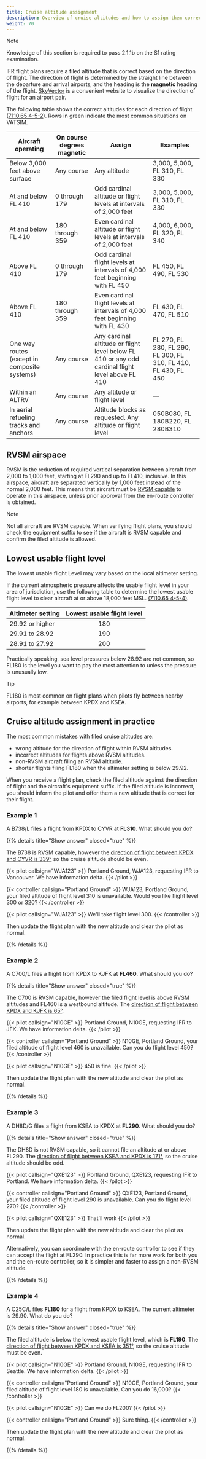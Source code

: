 ```yaml
---
title: Cruise altitude assignment
description: Overview of cruise altitudes and how to assign them correctly to aircraft.
weight: 70
---
```


> [!NOTE]
> Knowledge of this section is required to pass 2.1.1b on the S1 rating examination.

IFR flight plans require a filed altitude that is correct based on the direction of flight. The direction of flight is determined by the straight line between the departure and arrival airports, and the heading is the **magnetic** heading of the flight. [SkyVector](https://www.skyvector.com/) is a convenient website to visualize the direction of flight for an airport pair.

The following table shows the correct altitudes for each direction of flight ([7110.65 4-5-2](https://www.faa.gov/air_traffic/publications/atpubs/atc_html/chap4_section_5.html#N6M50JACK)). Rows in green indicate the most common situations on VATSIM.

<!-- Markdown tables don't support coloured rows, so use raw HTML to get a good looking table. -->
<!-- markdownlint-disable MD033 -->

<table>
  <thead>
    <tr>
      <th>Aircraft operating</th>
      <th>On course degrees magnetic</th>
      <th>Assign</th>
      <th>Examples</th>
    </tr>
  </thead>
  <tbody>
    <tr>
      <td>Below 3,000 feet above surface</td>
      <td>Any course</td>
      <td>Any altitude</td>
      <td>3,000, 5,000, FL 310, FL 330</td>
    </tr>
    <tr class="vatsim-supported">
      <td>At and below FL 410</td>
      <td>0 through 179</td>
      <td>Odd cardinal altitude or flight levels at intervals of 2,000 feet</td>
      <td>3,000, 5,000, FL 310, FL 330</td>
    </tr>
    <tr class="vatsim-supported">
      <td>At and below FL 410</td>
      <td>180 through 359</td>
      <td>Even cardinal altitude or flight levels at intervals of 2,000 feet</td>
      <td>4,000, 6,000, FL 320, FL 340</td>
    </tr>
    <tr class="vatsim-supported">
      <td>Above FL 410</td>
      <td>0 through 179</td>
      <td>Odd cardinal flight levels at intervals of 4,000 feet beginning with FL 450</td>
      <td>FL 450, FL 490, FL 530</td>
    </tr>
    <tr class="vatsim-supported">
      <td>Above FL 410</td>
      <td>180 through 359</td>
      <td>Even cardinal flight levels at intervals of 4,000 feet beginning with FL 430</td>
      <td>FL 430, FL 470, FL 510</td>
    </tr>
    <tr>
      <td>One way routes (except in composite systems)</td>
      <td>Any course</td>
      <td>Any cardinal altitude or flight level below FL 410 or any odd cardinal flight level above FL 410</td>
      <td>FL 270, FL 280, FL 290, FL 300, FL 310, FL 410, FL 430, FL 450</td>
    </tr>
    <tr>
      <td>Within an ALTRV</td>
      <td>Any course</td>
      <td>Any altitude or flight level</td>
      <td>—</td>
    </tr>
    <tr>
      <td>In aerial refueling tracks and anchors</td>
      <td>Any course</td>
      <td>Altitude blocks as requested. Any altitude or flight level</td>
      <td>050B080, FL 180B220, FL 280B310</td>
    </tr>
  </tbody>
</table>

<!-- markdownlint-enable MD033 -->

## RVSM airspace

RVSM is the reduction of required vertical separation between aircraft from 2,000 to 1,000 feet, starting at FL290 and up to FL410, inclusive. In this airspace, aircraft are separated vertically by 1,000 feet instead of the normal 2,000 feet. This means that aircraft must be [RVSM capable](/equipment-suffixes/) to operate in this airspace, unless prior approval from the en-route controller is obtained.

> [!NOTE]
> Not all aircraft are RVSM capable. When verifying flight plans, you should check the equipment suffix to see if the aircraft is RVSM capable and confirm the filed altitude is allowed.

## Lowest usable flight level

The lowest usable flight Level may vary based on the local altimeter setting.

If the current atmospheric pressure affects the usable flight level in your area of jurisdiction, use the following table to determine the lowest usable flight level to clear aircraft at or above 18,000 feet MSL. [(7110.65 4-5-4)](https://www.faa.gov/air_traffic/publications/atpubs/atc_html/chap4_section_5.html#$paragraph4-5-4).

| Altimeter setting | Lowest usable flight level |
| ----------------- | :------------------------: |
| 29.92 or higher   |            180             |
| 29.91 to 28.92    |            190             |
| 28.91 to 27.92    |            200             |

Practically speaking, sea level pressures below 28.92 are not common, so FL180 is the level you want to pay the most attention to unless the pressure is unusually low.

> [!TIP]
> FL180 is most common on flight plans when pilots fly between nearby airports, for example between KPDX and KSEA.

## Cruise altitude assignment in practice

The most common mistakes with filed cruise altitudes are:

- wrong altitude for the direction of flight within RVSM altitudes.
- incorrect altitudes for flights above RVSM altitudes.
- non-RVSM aircraft filing an RVSM altitude.
- shorter flights filing FL180 when the altimeter setting is below 29.92.

When you receive a flight plan, check the filed altitude against the direction of flight and the aircraft's equipment suffix. If the filed altitude is incorrect, you should inform the pilot and offer them a new altitude that is correct for their flight.

### Example 1

A B738/L files a flight from KPDX to CYVR at **FL310**. What should you do?

{{% details title="Show answer" closed="true" %}}

The B738 is RVSM capable, however the [direction of flight between KPDX and CYVR is 339°](https://skyvector.com/?fpl=KPDX%20CYVR) so the cruise altitude should be even.

{{< pilot callsign="WJA123" >}}
Portland Ground, WJA123, requesting IFR to Vancouver. We have information delta.
{{< /pilot >}}

{{< controller callsign="Portland Ground" >}}
WJA123, Portland Ground, your filed altitude of flight level 310 is unavailable. Would you like flight level 300 or 320?
{{< /controller >}}

{{< pilot callsign="WJA123" >}}
We'll take flight level 300.
{{< /controller >}}

Then update the flight plan with the new altitude and clear the pilot as normal.

{{% /details %}}

### Example 2

A C700/L files a flight from KPDX to KJFK at **FL460**. What should you do?

{{% details title="Show answer" closed="true" %}}

The C700 is RVSM capable, however the filed flight level is above RVSM altitudes and FL460 is a westbound altitude. The [direction of flight between KPDX and KJFK is 65°](https://skyvector.com/?fpl=KPDX%20KJFK).

{{< pilot callsign="N10GE" >}}
Portland Ground, N10GE, requesting IFR to JFK. We have information delta.
{{< /pilot >}}

{{< controller callsign="Portland Ground" >}}
N10GE, Portland Ground, your filed altitude of flight level 460 is unavailable. Can you do flight level 450?
{{< /controller >}}

{{< pilot callsign="N10GE" >}}
450 is fine.
{{< /pilot >}}

Then update the flight plan with the new altitude and clear the pilot as normal.

{{% /details %}}

### Example 3

A DH8D/G files a flight from KSEA to KPDX at **FL290**. What should you do?

{{% details title="Show answer" closed="true" %}}

The DH8D is not RVSM capable, so it cannot file an altitude at or above FL290. The [direction of flight between KSEA and KPDX is 171°](https://skyvector.com/?fpl=KSEA%20KPDX), so the cruise altitude should be odd.

{{< pilot callsign="QXE123" >}}
Portland Ground, QXE123, requesting IFR to Portland. We have information delta.
{{< /pilot >}}

{{< controller callsign="Portland Ground" >}}
QXE123, Portland Ground, your filed altitude of flight level 290 is unavailable. Can you do flight level 270?
{{< /controller >}}

{{< pilot callsign="QXE123" >}}
That'll work
{{< /pilot >}}

Then update the flight plan with the new altitude and clear the pilot as normal.

Alternatively, you can coordinate with the en-route controller to see if they can accept the flight at FL290. In practice this is far more work for both you and the en-route controller, so it is simpler and faster to assign a non-RVSM altitude.

{{% /details %}}

### Example 4

A C25C/L files **FL180** for a flight from KPDX to KSEA. The current altimeter is 29.90. What do you do?

{{% details title="Show answer" closed="true" %}}

The filed altitude is below the lowest usable flight level, which is **FL190**. The [direction of flight between KPDX and KSEA is 351°](https://skyvector.com/?fpl=KSEA%20KPDX), so the cruise altitude must be even.

{{< pilot callsign="N10GE" >}}
Portland Ground, N10GE, requesting IFR to Seattle. We have information delta.
{{< /pilot >}}

{{< controller callsign="Portland Ground" >}}
N10GE, Portland Ground, your filed altitude of flight level 180 is unavailable. Can you do 16,000?
{{< /controller >}}

{{< pilot callsign="N10GE" >}}
Can we do FL200?
{{< /pilot >}}

{{< controller callsign="Portland Ground" >}}
Sure thing.
{{< /controller >}}

Then update the flight plan with the new altitude and clear the pilot as normal.

{{% /details %}}

